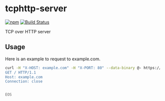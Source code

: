 # tcphttp-server
[![npm](https://img.shields.io/npm/v/tcphttp-server.svg)](https://www.npmjs.com/package/tcphttp-server) [![Build Status](https://travis-ci.com/nwtgck/tcphttp-server.svg?token=TuxNpqznwwyy7hyJwBVm&branch=develop)](https://travis-ci.com/nwtgck/tcphttp-server)

TCP over HTTP server

## Usage

Here is an example to request to example.com.
```bash
curl -H "X-HOST: example.com" -H "X-PORT: 80" --data-binary @- https://tcphttp.glitch.me/ <<EOS
GET / HTTP/1.1
Host: example.com
Connection: close


EOS
```